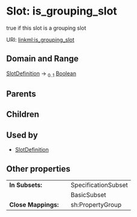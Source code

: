 
# Slot: is_grouping_slot


true if this slot is a grouping slot

URI: [linkml:is_grouping_slot](https://w3id.org/linkml/is_grouping_slot)


## Domain and Range

[SlotDefinition](SlotDefinition.md) &#8594;  <sub>0..1</sub> [Boolean](types/Boolean.md)

## Parents


## Children


## Used by

 * [SlotDefinition](SlotDefinition.md)

## Other properties

|  |  |  |
| --- | --- | --- |
| **In Subsets:** | | SpecificationSubset |
|  | | BasicSubset |
| **Close Mappings:** | | sh:PropertyGroup |

